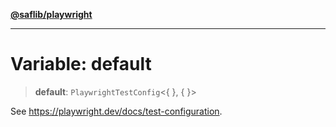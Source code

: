 [**@saflib/playwright**](../../../../index.md)

---

# Variable: default

> **default**: `PlaywrightTestConfig`\<\{ \}, \{ \}\>

See https://playwright.dev/docs/test-configuration.
